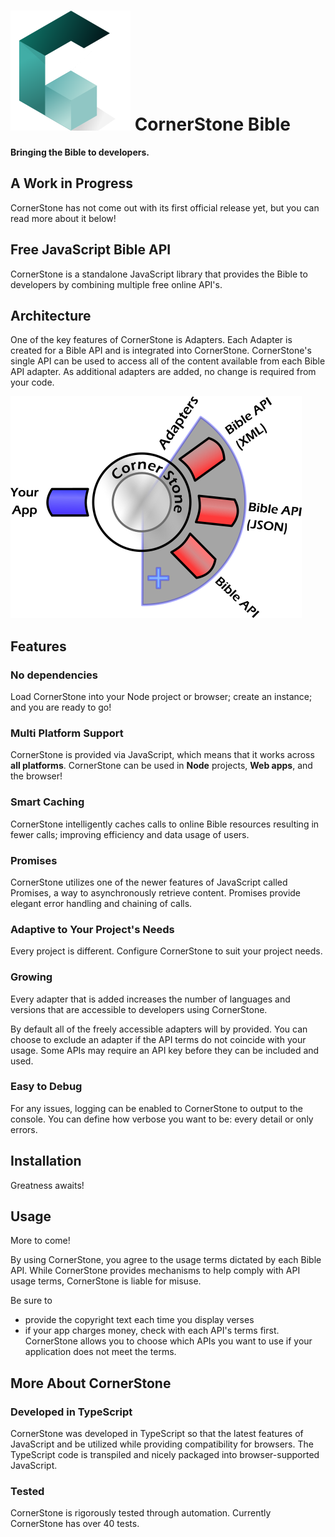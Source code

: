 # ![CornerStone][cornerstone] CornerStone Bible
**Bringing the Bible to developers.**

## A Work in Progress
CornerStone has not come out with its first official release yet, but you can read more about it below!

## Free JavaScript Bible API
CornerStone is a standalone JavaScript library that provides the Bible to developers by combining multiple free online API's.

## Architecture
One of the key features of CornerStone is Adapters. Each Adapter is created for a Bible API and is integrated into CornerStone. CornerStone's single API can be used to access all of the content available from each Bible API adapter. As additional adapters are added, no change is required from your code.

![CornerStone Architecture][architecture]

## Features

### No dependencies
Load CornerStone into your Node project or browser; create an instance; and you are ready to go!

### Multi Platform Support
CornerStone is provided via JavaScript, which means that it works across **all platforms**. CornerStone can be used in **Node** projects, **Web apps**, and the browser!  

### Smart Caching
CornerStone intelligently caches calls to online Bible resources resulting in fewer calls; improving efficiency and data usage of users.

### Promises
CornerStone utilizes one of the newer features of JavaScript called Promises, a way to asynchronously retrieve content. Promises provide elegant error handling and chaining of calls.

### Adaptive to Your Project's Needs
Every project is different. Configure CornerStone to suit your project needs.

### Growing
Every adapter that is added increases the number of languages and versions that are accessible to developers using CornerStone.

By default all of the freely accessible adapters will by provided. You can choose to exclude an adapter if the API terms do not coincide with your usage. Some APIs may require an API key before they can be included and used.

### Easy to Debug
For any issues, logging can be enabled to CornerStone to output to the console. You can define how verbose you want to be: every detail or only errors.

## Installation
Greatness awaits!

## Usage
More to come!

By using CornerStone, you agree to the usage terms dictated by each Bible API. While CornerStone provides mechanisms to help comply with API usage terms, CornerStone is liable for misuse.

Be sure to
* provide the copyright text each time you display verses
* if your app charges money, check with each API's terms first. CornerStone allows you to choose which APIs you want to use if your application does not meet the terms.

## More About CornerStone
### Developed in TypeScript
CornerStone was developed in TypeScript so that the latest features of JavaScript and be utilized while providing compatibility for browsers. The TypeScript code is transpiled and nicely packaged into browser-supported JavaScript.

### Tested
CornerStone is rigorously tested through automation. Currently CornerStone has over 40 tests.

[cornerstone]: ./images/cornerstone-green192x192.png
[architecture]: ./images/architecture.png
